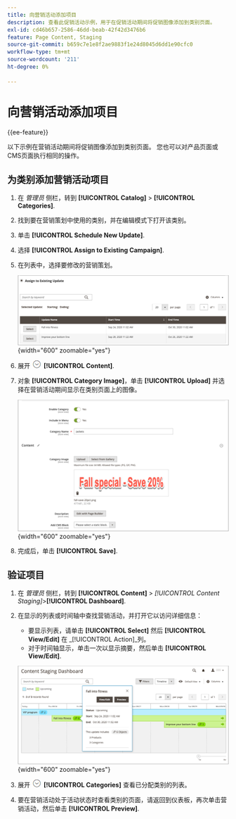 ```yaml
---
title: 向营销活动添加项目
description: 查看此促销活动示例，用于在促销活动期间将促销图像添加到类别页面。
exl-id: cd46b657-2586-46dd-beab-42f42d3476b6
feature: Page Content, Staging
source-git-commit: b659c7e1e8f2ae9883f1e24d8045d6dd1e90cfc0
workflow-type: tm+mt
source-wordcount: '211'
ht-degree: 0%

---
```


# 向营销活动添加项目

{{ee-feature}}

以下示例在营销活动期间将促销图像添加到类别页面。 您也可以对产品页面或CMS页面执行相同的操作。

## 为类别添加营销活动项目

1. 在 _管理员_ 侧栏，转到 **[!UICONTROL Catalog]** > **[!UICONTROL Categories]**.

1. 找到要在营销策划中使用的类别，并在编辑模式下打开该类别。

1. 单击 **[!UICONTROL Schedule New Update]**.

1. 选择 **[!UICONTROL Assign to Existing Campaign]**.

1. 在列表中，选择要修改的营销策划。

   ![分配给现有营销活动](./assets/content-staging-assign-to-existing-campaign.png){width="600" zoomable="yes"}

1. 展开 ![扩展选择器](../assets/icon-display-expand.png) **[!UICONTROL Content]**.

1. 对象 **[!UICONTROL Category Image]**，单击 **[!UICONTROL Upload]** 并选择在营销活动期间显示在类别页面上的图像。

   ![添加类别图像](./assets/content-staging-existing-category-image.png){width="600" zoomable="yes"}

1. 完成后，单击 **[!UICONTROL Save]**.

## 验证项目

1. 在 _管理员_ 侧栏，转到  **[!UICONTROL Content]** > _[!UICONTROL Content Staging]_>**[!UICONTROL Dashboard]**.

1. 在显示的列表或时间轴中查找营销活动，并打开它以访问详细信息：

   - 要显示列表，请单击 **[!UICONTROL Select]** 然后 **[!UICONTROL View/Edit]** 在 _[!UICONTROL Action]_列。
   - 对于时间轴显示，单击一次以显示摘要，然后单击 **[!UICONTROL View/Edit]**.

   ![营销活动详细信息](./assets/content-staging-dashboard-summary.png){width="600" zoomable="yes"}

1. 展开 ![扩展选择器](../assets/icon-display-expand.png) **[!UICONTROL Categories]** 查看已分配类别的列表。

1. 要在营销活动处于活动状态时查看类别的页面，请返回到仪表板，再次单击营销活动，然后单击 **[!UICONTROL Preview]**.
